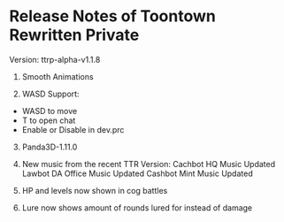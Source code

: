 # Release Notes of Toontown Rewritten Private

Version: ttrp-alpha-v1.1.8

1. Smooth Animations

2. WASD Support:
  - WASD to move
  - T to open chat
  - Enable or Disable in dev.prc

3. Panda3D-1.11.0

4. New music from the recent TTR Version:
  Cachbot HQ Music Updated
  Lawbot DA Office Music Updated
  Cashbot Mint Music Updated

5. HP and levels now shown in cog battles

6. Lure now shows amount of rounds lured for instead of damage
